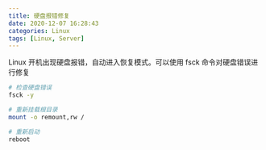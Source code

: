 ```yaml
---
title: 硬盘报错修复
date: 2020-12-07 16:28:43
categories: Linux
tags: [Linux, Server]
---
```


Linux 开机出现硬盘报错，自动进入恢复模式。可以使用 fsck 命令对硬盘错误进行修复

```bash
# 检查硬盘错误
fsck -y

# 重新挂载根目录
mount -o remount,rw /

# 重新启动
reboot
```
